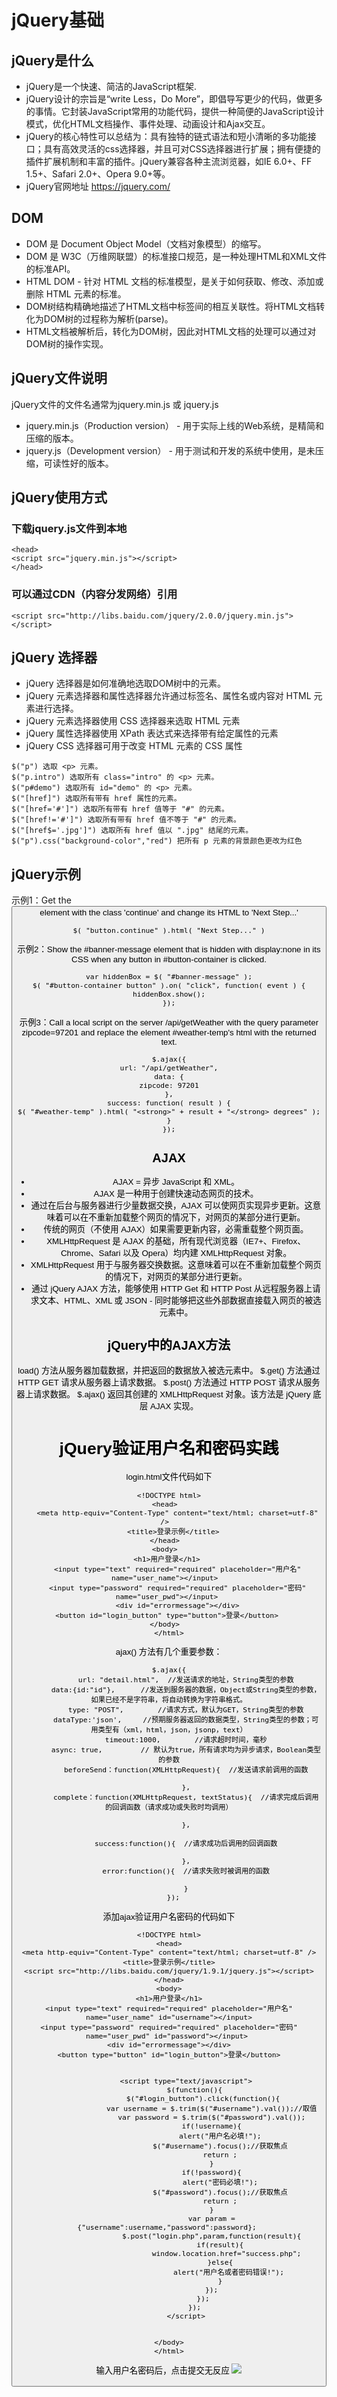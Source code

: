 # jQuery基础

## jQuery是什么

- jQuery是一个快速、简洁的JavaScript框架.
- jQuery设计的宗旨是“write Less，Do More”，即倡导写更少的代码，做更多的事情。它封装JavaScript常用的功能代码，提供一种简便的JavaScript设计模式，优化HTML文档操作、事件处理、动画设计和Ajax交互。
- jQuery的核心特性可以总结为：具有独特的链式语法和短小清晰的多功能接口；具有高效灵活的css选择器，并且可对CSS选择器进行扩展；拥有便捷的插件扩展机制和丰富的插件。jQuery兼容各种主流浏览器，如IE 6.0+、FF 1.5+、Safari 2.0+、Opera 9.0+等。
- jQuery官网地址  https://jquery.com/

## DOM

- DOM 是 Document Object Model（文档对象模型）的缩写。
- DOM 是 W3C（万维网联盟）的标准接口规范，是一种处理HTML和XML文件的标准API。
- HTML DOM - 针对 HTML 文档的标准模型，是关于如何获取、修改、添加或删除 HTML 元素的标准。
- DOM树结构精确地描述了HTML文档中标签间的相互关联性。将HTML文档转化为DOM树的过程称为解析(parse)。
- HTML文档被解析后，转化为DOM树，因此对HTML文档的处理可以通过对DOM树的操作实现。

## jQuery文件说明
jQuery文件的文件名通常为jquery.min.js 或 jquery.js
- jquery.min.js（Production version） - 用于实际上线的Web系统，是精简和压缩的版本。
- jquery.js（Development version） - 用于测试和开发的系统中使用，是未压缩，可读性好的版本。

## jQuery使用方式

### 下载jquery.js文件到本地
```
<head>
<script src="jquery.min.js"></script>
</head>
```
### 可以通过CDN（内容分发网络）引用

```
<script src="http://libs.baidu.com/jquery/2.0.0/jquery.min.js"></script>
```

## jQuery 选择器
- jQuery 选择器是如何准确地选取DOM树中的元素。
- jQuery 元素选择器和属性选择器允许通过标签名、属性名或内容对 HTML 元素进行选择。
- jQuery 元素选择器使用 CSS 选择器来选取 HTML 元素
- jQuery 属性选择器使用 XPath 表达式来选择带有给定属性的元素
- jQuery CSS 选择器可用于改变 HTML 元素的 CSS 属性

```
$("p") 选取 <p> 元素。
$("p.intro") 选取所有 class="intro" 的 <p> 元素。
$("p#demo") 选取所有 id="demo" 的 <p> 元素。
$("[href]") 选取所有带有 href 属性的元素。
$("[href='#']") 选取所有带有 href 值等于 "#" 的元素。
$("[href!='#']") 选取所有带有 href 值不等于 "#" 的元素。
$("[href$='.jpg']") 选取所有 href 值以 ".jpg" 结尾的元素。
$("p").css("background-color","red") 把所有 p 元素的背景颜色更改为红色
```



## jQuery示例

示例1：Get the <button> element with the class 'continue' and change its HTML to 'Next Step...'

```
$( "button.continue" ).html( "Next Step..." )
```


示例2：Show the #banner-message element that is hidden with display:none in its CSS when any button in #button-container is clicked.

```
var hiddenBox = $( "#banner-message" );
$( "#button-container button" ).on( "click", function( event ) {
hiddenBox.show();
});
```

示例3：Call a local script on the server /api/getWeather with the query parameter zipcode=97201 and replace the element #weather-temp's html with the returned text.

```
$.ajax({
url: "/api/getWeather",
data: {
zipcode: 97201
},
success: function( result ) {
$( "#weather-temp" ).html( "<strong>" + result + "</strong> degrees" );
}
});
```
## AJAX
- AJAX = 异步 JavaScript 和 XML。
- AJAX 是一种用于创建快速动态网页的技术。
- 通过在后台与服务器进行少量数据交换，AJAX 可以使网页实现异步更新。这意味着可以在不重新加载整个网页的情况下，对网页的某部分进行更新。
- 传统的网页（不使用 AJAX）如果需要更新内容，必需重载整个网页面。
- XMLHttpRequest 是 AJAX 的基础，所有现代浏览器（IE7+、Firefox、Chrome、Safari 以及 Opera）均内建 XMLHttpRequest 对象。
- XMLHttpRequest 用于与服务器交换数据。这意味着可以在不重新加载整个网页的情况下，对网页的某部分进行更新。
- 通过 jQuery AJAX 方法，能够使用 HTTP Get 和 HTTP Post 从远程服务器上请求文本、HTML、XML 或 JSON - 同时能够把这些外部数据直接载入网页的被选元素中。

## jQuery中的AJAX方法

load() 方法从服务器加载数据，并把返回的数据放入被选元素中。
$.get() 方法通过 HTTP GET 请求从服务器上请求数据。
$.post() 方法通过 HTTP POST 请求从服务器上请求数据。
$.ajax() 返回其创建的 XMLHttpRequest 对象。该方法是 jQuery 底层 AJAX 实现。


# jQuery验证用户名和密码实践



login.html文件代码如下


```
<!DOCTYPE html>
<head>  
    <meta http-equiv="Content-Type" content="text/html; charset=utf-8" />  
    <title>登录示例</title>  
</head>  
<body>  
    <h1>用户登录</h1>     
    <input type="text" required="required" placeholder="用户名" name="user_name"></input>  
    <input type="password" required="required" placeholder="密码" name="user_pwd"></input> 
    <div id="errormessage"></div>
    <button id="login_button" type="button">登录</button>     
</body>  
</html>
```

ajax() 方法有几个重要参数：
```
$.ajax({
        url: "detail.html",  //发送请求的地址，String类型的参数
        data:{id:"id"},      //发送到服务器的数据，Object或String类型的参数，如果已经不是字符串，将自动转换为字符串格式。
        type: "POST",        //请求方式，默认为GET，String类型的参数
        dataType:'json',     //预期服务器返回的数据类型，String类型的参数；可用类型有（xml，html，json，jsonp，text）
        timeout:1000,        //请求超时时间，毫秒
        async: true,         // 默认为true，所有请求均为异步请求，Boolean类型的参数
        beforeSend：function(XMLHttpRequest){  //发送请求前调用的函数
        
        },
        complete：function(XMLHttpRequest, textStatus){  //请求完成后调用的回调函数（请求成功或失败时均调用）
        
        },
        
        success:function(){  //请求成功后调用的回调函数
        
        },
        error:function(){  //请求失败时被调用的函数
        
        }
  });
```


添加ajax验证用户名密码的代码如下

```
<!DOCTYPE html>
<head>
<meta http-equiv="Content-Type" content="text/html; charset=utf-8" />
<title>登录示例</title>
<script src="http://libs.baidu.com/jquery/1.9.1/jquery.js"></script>
</head>
<body>
<h1>用户登录</h1>
<input type="text" required="required" placeholder="用户名" name="user_name" id="username"></input>
<input type="password" required="required" placeholder="密码" name="user_pwd" id="password"></input> 
<div id="errormessage"></div>
<button type="button" id="login_button">登录</button>


		<script type="text/javascript">
			$(function(){
				$("#login_button").click(function(){
					var username = $.trim($("#username").val());//取值
					var password = $.trim($("#password").val());
					if(!username){
						alert("用户名必填!");
						$("#username").focus();//获取焦点
						return ;
					}
					if(!password){
						alert("密码必填!");
						$("#password").focus();//获取焦点
						return ;
					}
					var param = {"username":username,"password":password}; 
					$.post("login.php",param,function(result){
						if(result){
							window.location.href="success.php";	
						}else{
							alert("用户名或者密码错误!");
						}
					});
				});
			});
		</script>
		
		
</body>
</html>

```

输入用户名密码后，点击提交无反应
![](/images/jQuery/01@2x.png)







